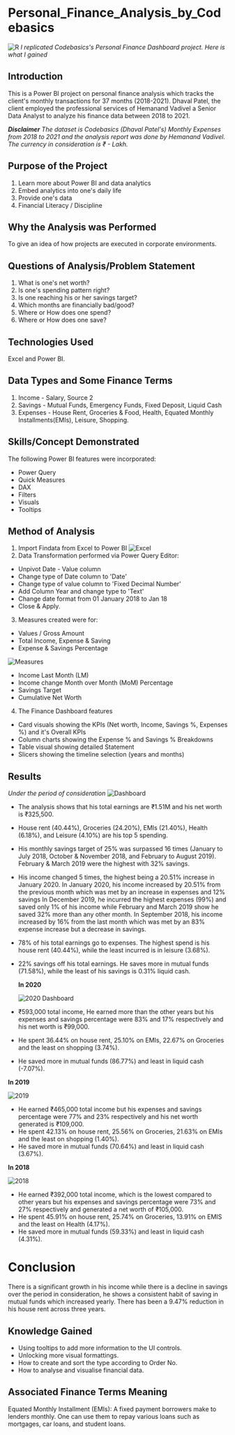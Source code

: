 # Personal_Finance_Analysis_by_Codebasics
![R](https://github.com/MilaarAdedayo/Personal_Finance_Analysis_by_Codebasics/assets/101608507/1e1ed3c2-1ad6-44e8-ae94-f65d0c690b5a)
*I replicated Codebasics's Personal Finance Dashboard project. Here is what I gained*


## Introduction
This is a Power BI project on personal finance analysis which tracks the client's monthly transactions for 37 months (2018-2021).
Dhaval Patel, the client employed the professional services of Hemanand Vadivel a Senior Data Analyst to analyze his finance data between 2018 to 2021.

***Disclaimer*** *The dataset is Codebasics (Dhaval Patel's) Monthly Expenses from 2018 to 2021 and the analysis report was done by Hemanand Vadivel.
The currency in consideration is ₹ - Lakh.*

## Purpose of the Project
1. Learn more about Power BI and data analytics
2. Embed analytics into one's daily life
3. Provide one's data
4. Financial Literacy / Discipline

## Why the Analysis was Performed
To give an idea of how projects are executed in corporate environments.

## Questions of Analysis/Problem Statement
1. What is one's net worth?
2. Is one's spending pattern right?
3. Is one reaching his or her savings target?
4. Which months are financially bad/good?
5. Where or How does one spend?
6. Where or How does one save?

## Technologies Used
Excel and Power BI.

## Data Types and Some Finance Terms
1. Income - Salary, Source 2
2. Savings - Mutual Funds, Emergency Funds, Fixed Deposit, Liquid Cash 
3. Expenses - House Rent, Groceries & Food, Health, Equated Monthly Installments(EMIs), Leisure, Shopping.

## Skills/Concept Demonstrated
The following Power BI features were incorporated:
  - Power Query 
  - Quick Measures 
  - DAX
  - Filters
  - Visuals
  - Tooltips

## Method of Analysis
1. Import Findata from Excel to Power BI
![Excel](https://github.com/MilaarAdedayo/Personal_Finance_Analysis_by_Codebasics/assets/101608507/a888142f-dcd1-4436-841e-6f5fc43e6bfd)
2. Data Transformation performed via Power Query Editor:
  - Unpivot Date - Value column
  - Change type of Date column to 'Date'
  - Change type of value column to 'Fixed Decimal Number'
  - Add Column Year and change type to 'Text'
  - Change date format from 01 January 2018 to Jan 18
  - Close & Apply.
3. Measures created were for:
 - Values / Gross Amount
  - Total Income, Expense & Saving
  - Expense & Savings Percentage
    
   ![Measures](https://github.com/MilaarAdedayo/Personal_Finance_Analysis_by_Codebasics/assets/101608507/8dccfff5-0afe-4b3e-89cf-08029dfdd6b7)
  
  - Income Last Month (LM)
  - Income change Month over Month (MoM) Percentage
  - Savings Target
  - Cumulative Net Worth
4. The Finance Dashboard features 
  - Card visuals showing the KPIs (Net worth, Income, Savings %, Expenses %) and it's Overall KPIs
  - Column charts showing the Expense % and Savings % Breakdowns
  - Table visual showing detailed Statement
  - Slicers showing the timeline selection (years and months)

## Results
_Under the period of consideration_
![Dashboard](https://github.com/MilaarAdedayo/Personal_Finance_Analysis_by_Codebasics/assets/101608507/aedc6413-a40a-45d3-a54c-1a8e3814d280)
- The analysis shows that his total earnings are ₹1.51M and his net worth is ₹325,500.
- House rent (40.44%), Groceries (24.20%), EMIs (21.40%), Health (6.18%), and Leisure (4.10%) are his top 5 spending.
- His monthly savings target of 25% was surpassed 16 times (January to July 2018, October & November 2018, and February to August 2019).
  February & March 2019 were the highest with 32% savings.
- His income changed 5 times, the highest being a 20.51% increase in January 2020.
  In January 2020, his income increased by 20.51% from the previous month which was met by an increase in expenses and 12% savings 
  In December 2019, he incurred the highest expenses (99%) and saved only 1% of his income while February and March 2019 show he saved 32% more than any other month.
  In September 2018, his income increased by 16% from the last month which was met by an 83% expense increase but a decrease in savings.
- 78% of his total earnings go to expenses. The highest spend is his house rent (40.44%), while the least incurred is in leisure (3.68%).
- 22% savings off his total earnings. He saves more in mutual funds (71.58%), while the least of his savings is 0.31% liquid cash.

  **In 2020**
  
  ![2020 Dashboard](https://github.com/MilaarAdedayo/Personal_Finance_Analysis_by_Codebasics/assets/101608507/1d8d3793-2f45-41d3-92f9-1e5b6c8f8e7b)
- ₹593,000 total income, He earned more than the other years but his expenses and savings percentage were 83% and 17% respectively and his net worth is ₹99,000.
- He spent 36.44% on house rent, 25.10% on EMIs, 22.67% on Groceries and the least on shopping (3.74%).
- He saved more in mutual funds (86.77%) and least in liquid cash (-7.07%).

 **In 2019**
 
 ![2019](https://github.com/MilaarAdedayo/Personal_Finance_Analysis_by_Codebasics/assets/101608507/54e04595-05d5-48d6-a7f3-c23916cce035)
- He earned ₹465,000 total income but his expenses and savings percentage were 77% and 23% respectively and his net worth generated is ₹109,000.
- He spent 42.13% on house rent, 25.56% on Groceries, 21.63% on EMIs and the least on shopping (1.40%).
- He saved more in mutual funds (70.64%) and least in liquid cash (3.67%).

**In 2018**

![2018](https://github.com/MilaarAdedayo/Personal_Finance_Analysis_by_Codebasics/assets/101608507/36c28dc8-715d-4979-ad1c-73b40bfe0523)
- He earned ₹392,000 total income, which is the lowest compared to other years but his expenses and savings percentage were 73% and 27% respectively and generated a net worth of ₹105,000.
- He spent 45.91% on house rent, 25.74% on Groceries, 13.91% on EMIS and the least on Health (4.17%).
- He saved more in mutual funds (59.33%) and least in liquid cash (4.31%).

# Conclusion
There is a significant growth in his income while there is a decline in savings over the period in consideration, he shows a consistent habit of saving in mutual funds which increased yearly. There has been a 9.47% reduction in his house rent across three years.

## Knowledge Gained
- Using tooltips to add more information to the UI controls.
- Unlocking more visual formattings.
- How to create and sort the type according to Order No. 
- How to analyse and visualise financial data.

## Associated Finance Terms Meaning
Equated Monthly Installment (EMIs): A fixed payment borrowers make to lenders monthly. One can use them to repay various loans such as mortgages, car loans, and student loans.

